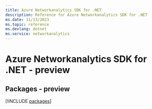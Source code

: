 ```yaml
---
title: Azure Networkanalytics SDK for .NET
description: Reference for Azure Networkanalytics SDK for .NET
ms.date: 11/13/2023
ms.topic: reference
ms.devlang: dotnet
ms.service: networkanalytics
---
```

# Azure Networkanalytics SDK for .NET - preview
## Packages - preview
[!INCLUDE [packages](networkanalytics-index.md)]